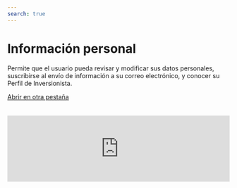 ```yaml
---
search: true
---
```


# Información personal

Permite que el usuario pueda revisar y modificar sus datos personales, suscribirse al envío de información a su correo electrónico, y conocer su Perfil de Inversionista.

[Abrir en otra pestaña](https://widgets-es.modyo.com/inversiones/personal-info)
<iframe id="widgetFrame" src="https://widgets-es.modyo.com/inversiones/personal-info" width="100%"  frameBorder="0"  style="overflow:auto;margin-top:20px;"/>

| Funcionalidad                   | Descripción                                                                                                                                                                                                                                                                                                                                         |
|---------------------------------|-----------------------------------------------------------------------------------------------------------------------------------------------------------------------------------------------------------------------------------------------------------------------------------------------------------------------------------------------------|
| Datos Personales                | Permite verificar y/o cambiar la información del usuario. Entrega información sobre su ejecutiva/o de cuenta y cómo contactarla/o.                                                                                                                                                                                                                  |
| Perfil del Inversionista        | Permite ver el Perfil de Inversionista actual y la fecha en la que se realizó la encuesta. Permite recomendar qué tipo de inversión se debiera considerar en base al actual perfil de inversionista. Incluye información asociada a la encuesta, como lo que se mide, por qué es importante, cuál debería ser la periodicidad para realizarla, etc. |
| Cambio de Clave                 | Permite realizar el cambio de clave y muestra las características necesarias para la nueva contraseña (largo máximo y mínimo, caracteres, mayúsculas y minúsculas, números, etc.).                                                                                                                                                                  |
| Suscripción de envíos por email | Permite suscribirse al envío de información sobre cartolas, informes, certificados tributarios, y otros documentos.                                                                                                                                                                                                                                  |


<script>

  export default {
    mounted() {

      function setIframeHeightCO(id, ht) {
          var ifrm = document.getElementById(id);
          if(ifrm) {
            ifrm.style.height = ht + 4 + "px";
          }
      }
      // iframed document sends its height using postMessage
      function handleDocHeightMsg(e) {
          // check origin
          if ( e.origin === 'https://widgets-es.modyo.com' ) {
              // parse data
              var data = JSON.parse( e.data );

              console.log('data:', data)
              // check data object
              if ( data['docHeight'] ) {
                  setIframeHeightCO( 'widgetFrame', data['docHeight'] );
              } else {
                  setIframeHeightCO( 'widgetFrame', 700 );
              }
          }
      }

      // assign message handler
      if ( window.addEventListener ) {
          window.addEventListener('message', handleDocHeightMsg, false);
      }
    }
  }

</script>
